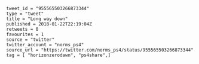 ```
tweet_id = "955565503266873344"
type = "tweet"
title = "Long way down"
published = 2018-01-22T22:19:04Z
retweets = 0
favourites = 1
source = "twitter"
twitter_account = "norms_ps4"
source_url = "https://twitter.com/norms_ps4/status/955565503266873344"
tag = [ "horizonzerodawn", "ps4share",]
```

<p class='image'><img src='https://mnf.m17s.net/2018/01/22/DULZwcQXUAULkkE.jpg' alt=''></p>

